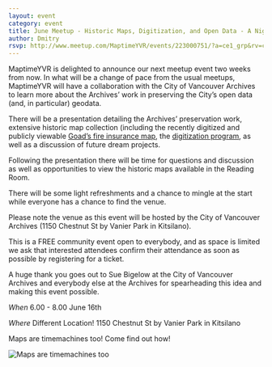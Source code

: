 ```yaml
---
layout: event
category: event
title: June Meetup - Historic Maps, Digitization, and Open Data - A Night at the Vancouver Archives
author: Dmitry
rsvp: http://www.meetup.com/MaptimeYVR/events/223000751/?a=ce1_grp&rv=ce1&_af_eid=223000751&_af=event
---
```

MaptimeYVR is delighted to announce our next meetup event two weeks from now. In what will be a change of pace from the usual meetups, MaptimeYVR will have a collaboration with the City of Vancouver Archives to learn more about the Archives’ work in preserving the City’s open data (and, in particular) geodata.

There will be a presentation detailing the Archives’ preservation work, extensive historic map collection (including the recently digitized and publicly viewable [Goad’s fire insurance map](www.vancouverarchives.ca/2015/05/21/1912-historical-layer-now-available-in-vanmap/), the [digitization program](http://www.vancouverarchives.ca/2015/02/12/moving-historical-geodata-to-the-web/), as well as a discussion of future dream projects.

Following the presentation there will be time for questions and discussion as well as opportunities to view the historic maps available in the Reading Room.

There will be some light refreshments and a chance to mingle at the start while everyone has a chance to find the venue.

Please note the venue as this event will be hosted by the City of Vancouver Archives (1150 Chestnut St by Vanier Park in Kitsilano).

This is a FREE community event open to everybody, and as space is limited we ask that interested attendees confirm their attendance as soon as possible by registering for a ticket.

A huge thank you goes out to Sue Bigelow at the City of Vancouver Archives and everybody else at the Archives for spearheading this idea and making this event possible.


*When* 6.00 - 8.00 June 16th

*Where*  Different Location! 1150 Chestnut St by Vanier Park in Kitsilano

Maps are timemachines too! Come find out how!

![Maps are timemachines too](http://maptime.io/vancouver/img/VancouverArchivesAM1594-MAP1006.png)
